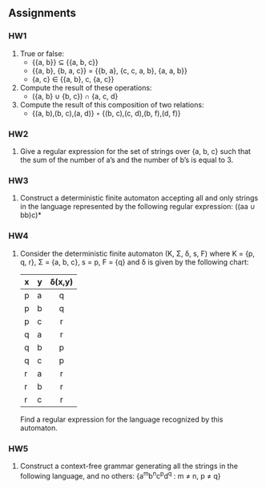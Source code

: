 ## Assignments

### HW1
1. True or false:
	- {{a, b}} ⊆ {{a, b, c}}
	- {{a, b}, {b, a, c}} = {{b, a}, {c, c, a, b}, {a, a, b}}
	- {a, c} ∈ {{a, b}, c, {a, c}}
2. Compute the result of these operations:
	- ({a, b} ∪ {b, c}) ∩ {a, c, d}
3. Compute the result of this composition of two relations:
	- {(a, b),(b, c),(a, d)} ◦ {(b, c),(c, d),(b, f),(d, f)}

### HW2
1. Give a regular expression for the set of strings over {a, b, c} such that the sum of the number of a’s and the number of b’s is equal to 3.

### HW3
1. Construct a deterministic finite automaton accepting all and only strings in the language represented by the following regular expression: ((aa ∪ bb)c)\*

### HW4
1. Consider the deterministic finite automaton (K, Σ, δ, s, F) where K = {p, q, r}, Σ = {a, b, c}, s = p, F = {q} and δ is given by the following chart: 

	| x 	| y 	| δ(x,y) 	|
	|---	|---	|:------:	|
	| p 	| a 	| q      	|
	| p 	| b 	| q    	|
	| p 	| c 	| r    		|
	| q 	| a 	| r    		|
	| q 	| b 	| p    	|
	| q 	| c 	| p    	|
	| r 	| a 	| r    		|
	| r 	| b 	| r    		|
	| r 	| c 	| r    		|

	Find a regular expression for the language recognized by this automaton.

### HW5
1. Construct a context-free grammar generating all the strings in the following language, and no others: 
	{a<sup>m</sup>b<sup>n</sup>c<sup>p</sup>d<sup>q</sup> : m ≠ n, p ≠ q}
